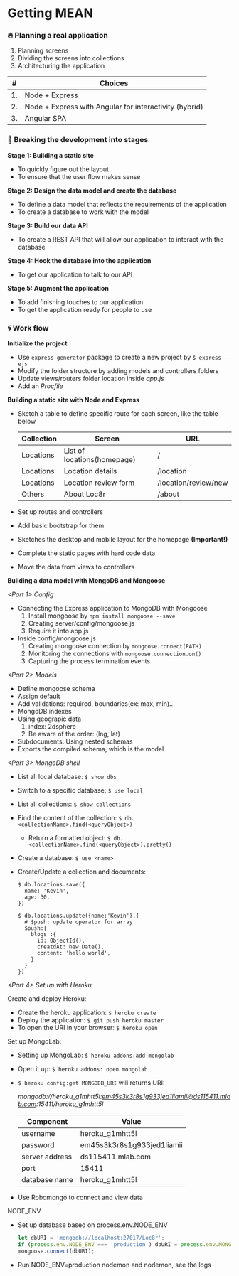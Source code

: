 # Getting MEAN

### :fire: Planning a real application

1. Planning screens
2. Dividing the screens into collections
3. Architecturing the application

| # | Choices |
|---|---|
| 1. | Node + Express |
| 2. | Node + Express with Angular for interactivity (hybrid)|
| 3. | Angular SPA |

### :hammer: Breaking the development into stages

**Stage 1: Building a static site**
  - To quickly figure out the layout
  - To ensure that the user flow makes sense

**Stage 2: Design the data model and create the database**
  - To define a data model that reflects the requirements of the application
  - To create a database to work with the model

**Stage 3: Build our data API**
  - To create a REST API that will allow our application to interact with the database

**Stage 4: Hook the database into the application**
  - To get our application to talk to our API

**Stage 5: Augment the application**
  - To add finishing touches to our application
  - To get the application ready for people to use

### :cyclone: Work flow

**Initialize the project**
  - Use `express-generator` package to create a new project by `$ express --ejs`
  - Modify the folder structure by adding models and controllers folders
  - Update views/routers folder location inside *app.js*
  - Add an *Procfile*

**Building a static site with Node and Express**
  - Sketch a table to define specific route for each screen, like the table below

    | Collection | Screen | URL |
    |---|---|---|
    | Locations | List of locations(homepage) | / |
    | Locations | Location details | /location |
    | Locations | Location review form | /location/review/new |
    | Others | About Loc8r | /about |

  - Set up routes and controllers
  - Add basic bootstrap for them
  - Sketches the desktop and mobile layout for the homepage **(Important!)**
  - Complete the static pages with hard code data
  - Move the data from views to controllers

**Building a data model with MongoDB and Mongoose**

*<Part 1> Config*

  - Connecting the Express application to MongoDB with Mongoose
    1. Install mongoose by `npm install mongoose --save`
    2. Creating server/config/mongoose.js
    3. Require it into app.js
  - Inside config/mongoose.js
    1. Creating mongoose connection by `mongoose.connect(PATH)`
    2. Monitoring the connections with `mongoose.connection.on()`
    3. Capturing the process termination events

*<Part 2> Models*

  - Define mongoose schema
  - Assign default
  - Add validations: required, boundaries(ex: max, min)...
  - MongoDB indexes
  - Using geograpic data
    1. index: 2dsphere
    2. Be aware of the order: (lng, lat)
  - Subdocuments: Using nested schemas
  - Exports the compiled schema, which is the model

*<Part 3> MongoDB shell*

  - List all local database: `$ show dbs`
  - Switch to a specific database: `$ use local`
  - List all collections: `$ show collections`
  - Find the content of the collection: `$ db.<collectionName>.find(<queryObject>)`
    + Return a formatted object: `$ db.<collectionName>.find(<queryObject>).pretty()`
  - Create a database: `$ use <name>`
  - Create/Update a collection and documents:

    ```shell
    $ db.locations.save({
      name: 'Kevin',
      age: 30,
    })
    
    $ db.locations.update({name:'Kevin'},{
      # $push: update operator for array
      $push:{
        blogs :{
          id: ObjectId(),
          creatdAt: new Date(),
          content: 'hello world',
        }
      }
    })
    ```

*<Part 4> Set up with Heroku*

Create and deploy Heroku:

  - Create the heroku application: `$ heroku create`
  - Deploy the application: `$ git push heroku master`
  - To open the URI in your browser: `$ heroku open`

Set up MongoLab:

  - Setting up MongoLab: `$ heroku addons:add mongolab`
  - Open it up: `$ heroku addons: open mongolab`
  - `$ heroku config:get MONGODB_URI` will returns URI:

    *mongodb://heroku_g1mhtt5l:em45s3k3r8s1g933jed1liamii@ds115411.mlab.com:15411/heroku_g1mhtt5l*
    
    | Component | Value |
    |---|---|
    | username | heroku_g1mhtt5l |
    | password | em45s3k3r8s1g933jed1liamii |
    | server address | ds115411.mlab.com |
    | port | 15411 |
    | database name | heroku_g1mhtt5l |

  - Use Robomongo to connect and view data

NODE_ENV

  - Set up database based on process.env.NODE_ENV

    ```javascript
    let dbURI = 'mongodb://localhost:27017/Loc8r';
    if (process.env.NODE_ENV === 'production') dbURI = process.env.MONGODB_URI;
    mongoose.connect(dbURI);
    ```

  - Run NODE_ENV=production nodemon and nodemon, see the logs

